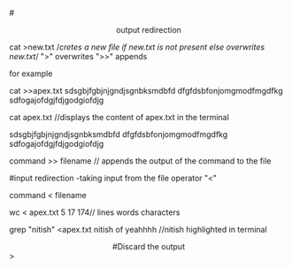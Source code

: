 #<center>output redirection</center>

cat >new.txt
/*cretes a new file if new.txt is not present else overwrites new.txt*/
">" overwrites
">>" appends

for example 

cat >>apex.txt
sdsgbjfgbjnjgndjsgnbksmdbfd
dfgfdsbfonjomgmodfmgdfkg
sdfogajofdgjfdjgodgiofdjg

cat apex.txt  //displays the content of apex.txt in the terminal

sdsgbjfgbjnjgndjsgnbksmdbfd
dfgfdsbfonjomgmodfmgdfkg
sdfogajofdgjfdjgodgiofdjg


command >> filename // appends the output of the command to the file

#input redirection
-taking input from the file 
operator "<"

command < filename

wc < apex.txt
  5  17 174// lines words characters

grep "nitish" <apex.txt
nitish of yeahhhh   //nitish highlighted in terminal
<center>#Discard the output</center>>